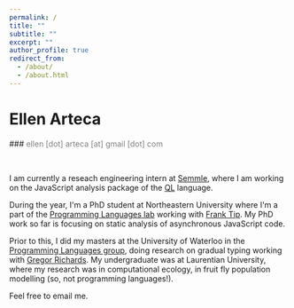 ```yaml
---
permalink: /
title: ""
subtitle: ""
excerpt: ""
author_profile: true
redirect_from: 
  - /about/
  - /about.html
---
```


<style>p.nospace{ padding-bottom:-20}</style>

# Ellen Arteca
<p class="nospace"></p>
### <span style="color:gray">ellen [dot] arteca [at] gmail [dot] com</span>

&nbsp;
&nbsp;

I am currently a reseach engineering intern at <span style="color:blue"><a href="https://semmle.com/">Semmle</a></span>, where I am working on the JavaScript analysis package of the <span style="color:blue"><a href="https://github.com/Semmle/ql/">QL</a></span> language.

During the year, I'm a PhD student at Northeastern University where I'm a part of the <span style="color:blue"><a href="https://prl.ccs.neu.edu/">Programming Languages lab</a></span> working with <span style="color:blue"><a href="https://www.franktip.org/">Frank Tip</a></span>. 
My PhD work so far is focusing on static analysis of asynchronous JavaScript code.

Prior to this, I did my masters at the University of Waterloo in the <span style="color:blue"><a href="https://plg.uwaterloo.ca/">Programming Languages group</a></span>, doing research on gradual typing working with <span style="color:blue"><a href="http://the.gregor.institute/">Gregor Richards</a></span>.
My undergraduate was at Laurentian University, where my research was in computational ecology, in fruit fly population modelling (so, not programming languages!).

Feel free to email me. 

